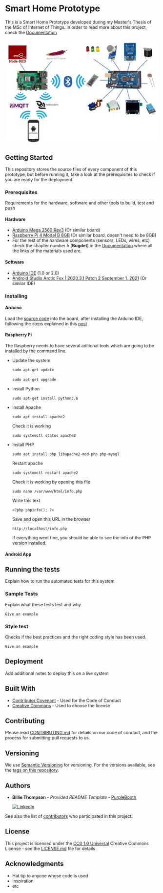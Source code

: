 # Smart Home Prototype

This is a Smart Home Prototype developed during my Master's Thesis of the MSc of Internet of Things. In order to read more about this project, check the [Documentation](Docs/)

![My Image](Docs/img/arch0.jpg)


## Getting Started

This repository stores the source files of every component of this prototype, but before running it, take a look at the prerequisites to check if you are ready for the deployment.

### Prerequisites

Requirements for the hardware, software and other tools to build, test and push 

#### Hardware

- [Arduino Mega 2560 Rev3](https://store.arduino.cc/products/arduino-mega-2560-rev3) (Or similar board)
- [Raspberry Pi 4 Model B 8GB](https://www.kubii.es/raspberry-pi-3-2-b/2955-raspberry-pi-4-modelo-b-8gb-3272496309050.html?src=raspberrypi) (Or similar board, doesn't need to be 8GB)
- For the rest of the hardware components (sensors, LEDs, wires, etc) check the chapter number 5 (**Bugdet**) in the [Documentation](Docs/) where all the links of the materials used are.

#### Software
- [Arduino IDE](https://docs.arduino.cc/software/ide-v2) (1.0 or 2.0)
- [Android Studio Arctic Fox | 2020.3.1 Patch 2 September 1, 2021](https://developer.android.com/studio/archive) (Or similar IDE)

### Installing

#### Arduino 

Load the [source code](/Arduino/TESTv4%20-%20Final/TESTv4%20-%20Final.ino) into the board, after installing the Arduino IDE, following the steps explained in this [post](https://support.arduino.cc/hc/en-us/articles/4733418441116-Upload-a-sketch-in-Arduino-IDE)


#### Raspberry Pi

The Raspberry needs to have several aditional tools which are going to be installed by the command line.

- Update the system

      sudo apt-get update

      sudo apt-get upgrade

- Install Python

      sudo apt-get install python3.6

- Install Apache

      sudo apt install apache2
    
    Check it is working

      sudo systemctl status apache2

- Install PHP

      sudo apt install php libapache2-mod-php php-mysql

    Restart apache

      sudo systemctl restart apache2

    Check it is working by opening this file

      sudo nano /var/www/html/info.php

    Write this text

      <?php phpinfo(); ?>

    Save and open this URL in the browser

      http://localhost/info.php

    If everything went fine, you should be able to see the info of the PHP version installed.

#### Android App

## Running the tests

Explain how to run the automated tests for this system

### Sample Tests

Explain what these tests test and why

    Give an example

### Style test

Checks if the best practices and the right coding style has been used.

    Give an example

## Deployment

Add additional notes to deploy this on a live system

## Built With

  - [Contributor Covenant](https://www.contributor-covenant.org/) - Used
    for the Code of Conduct
  - [Creative Commons](https://creativecommons.org/) - Used to choose
    the license

## Contributing

Please read [CONTRIBUTING.md](CONTRIBUTING.md) for details on our code
of conduct, and the process for submitting pull requests to us.

## Versioning

We use [Semantic Versioning](http://semver.org/) for versioning. For the versions
available, see the [tags on this
repository](https://github.com/PurpleBooth/a-good-readme-template/tags).

## Authors

  - **Billie Thompson** - *Provided README Template* -
    [PurpleBooth](https://github.com/PurpleBooth)

    [![LinkedIn][linkedin-shield]][linkedin-url]

See also the list of
[contributors](https://github.com/PurpleBooth/a-good-readme-template/contributors)
who participated in this project.

## License

This project is licensed under the [CC0 1.0 Universal](LICENSE.md)
Creative Commons License - see the [LICENSE.md](LICENSE.md) file for
details

## Acknowledgments

  - Hat tip to anyone whose code is used
  - Inspiration
  - etc


[linkedin-shield]: https://img.shields.io/badge/-LinkedIn-black.svg?style=for-the-badge&logo=linkedin&colorB=555
[linkedin-url]: https://www.linkedin.com/in/jos%C3%A9-ram%C3%B3n-h-572a86234/
